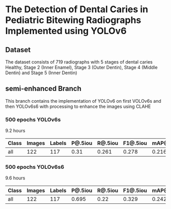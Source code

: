 # The Detection of Dental Caries in Pediatric Bitewing Radiographs Implemented using YOLOv6

## Dataset

The dataset consists of 719 radiographs with 5 stages of dental caries
Healthy, Stage 2 (Inner Enamel), Stage 3 (Outer Dentin), Stage 4 (Middle Dentin) and Stage 5 (Inner Dentin)

## semi-enhanced Branch

This branch contains the implementation of YOLOv6 on first VOLOv6s and then YOLOv6s6 with processing to enhance the images using CLAHE

### 500 epochs YOLOv6s

9.2 hours

| Class | Images | Labels | P@.5iou | R@.5iou | F1@.5iou | mAP@.5 | mAP@.5:.95 |
| ----- | ------ | ------ | ------- | ------- | -------- | ------ | ---------- |
| all   | 122    | 117    | 0.31    | 0.261   | 0.278    | 0.216  | 0.0939     |

### 500 epochs YOLOv6s6

9.6 hours

| Class | Images | Labels | P@.5iou | R@.5iou | F1@.5iou | mAP@.5 | mAP@.5:.95 |
| ----- | ------ | ------ | ------- | ------- | -------- | ------ | ---------- |
| all   | 122    | 117    | 0.695   | 0.22    | 0.329    | 0.242  | 0.139      |
